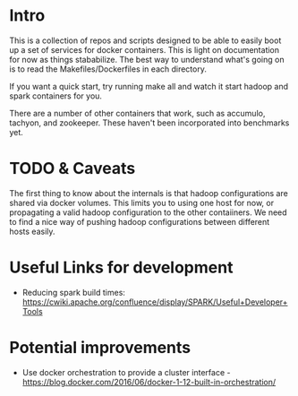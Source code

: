 # Intro

This is a collection of repos and scripts designed to be able to easily boot up a set of services for docker containers. This is light on documentation for now as things stababilize. The best way to understand what's going on is to read the Makefiles/Dockerfiles in each directory.

If you want a quick start, try running make all and watch it start hadoop and spark containers for you.

There are a number of other containers that work, such as accumulo, tachyon, and zookeeper. These haven't been incorporated into benchmarks yet.

# TODO & Caveats

The first thing to know about the internals is that hadoop configurations are shared via docker volumes. This limits you to using one host for now, or propagating a valid hadoop configuration to the other contaiiners. We need to find a nice way of pushing hadoop configurations between different hosts easily.

# Useful Links for development

 * Reducing spark build times: https://cwiki.apache.org/confluence/display/SPARK/Useful+Developer+Tools

# Potential improvements

 * Use docker orchestration to provide a cluster interface - https://blog.docker.com/2016/06/docker-1-12-built-in-orchestration/
